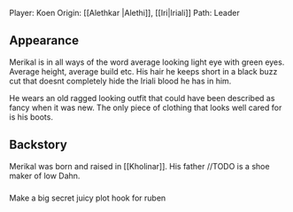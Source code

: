 Player: Koen
Origin: [[Alethkar |Alethi]], [[Iri|Iriali]]
Path: Leader
## Appearance

Merikal is in all ways of the word average looking light eye with green eyes.
Average height, average build etc.
His hair he keeps short in a black buzz cut that doesnt completely hide the Iriali blood he has in him.

He wears an old ragged looking outfit that could have been described as fancy when it was new. The only piece of clothing that looks well cared for is his boots.
## Backstory

Merikal was born and raised in [[Kholinar]].
His father //TODO is a shoe maker of low Dahn.




###
Make a big secret juicy plot hook for ruben

